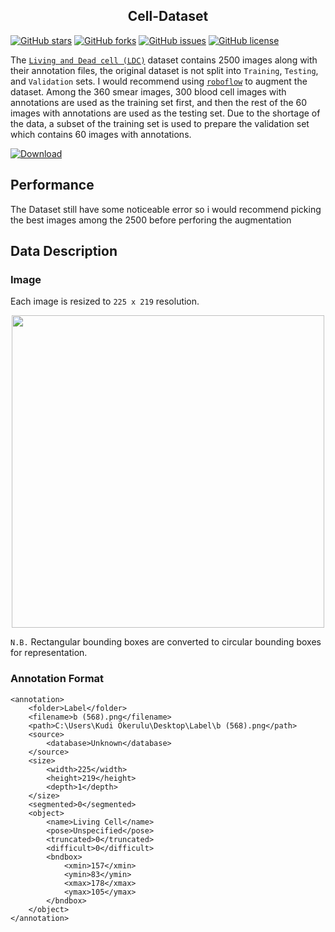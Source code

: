 <h2 align="center">Cell-Dataset</h2>

[![GitHub stars](https://img.shields.io/github/stars/maxKudi/Cell-Dataset)](https://github.com/maxKudi/Cell-Dataset/stargazers)
[![GitHub forks](https://img.shields.io/github/forks/maxKudi/Cell-Dataset)](https://github.com/maxKudi/Cell-Dataset/network)
[![GitHub issues](https://img.shields.io/github/issues/maxKudi/Cell-Dataset)](https://github.com/maxKudi/Cell-Dataset/issues)
[![GitHub license](https://img.shields.io/github/license/maxKudi/Cell-Dataset)](https://github.com/maxKudi/Cell-Dataset/blob/master/LICENSE)

The [```Living and Dead cell (LDC)```](https://github.com/maxKudi/Cell-Dataset/) dataset contains 2500 images along with their annotation files, the original dataset is not   split into ```Training```, ```Testing```, and ```Validation``` sets. I would recommend using [```roboflow```](roboflow.com) to augment the dataset. Among the 360 smear images, 300 blood cell images with annotations are used as the training set first, and then the rest of the 60 images with annotations are used as the testing set. Due to the shortage of the data, a subset of the training set is used to prepare the validation set which contains 60 images with annotations.

[![Download](https://img.shields.io/badge/download-dataset-f20a0a.svg?longCache=true&style=flat)](https://github.com/maxKudi/Cell-Dataset/archive/master.zip)

## Performance 
The Dataset still have some noticeable error so i would recommend picking the best images among the 2500 before perforing the augmentation 

## Data Description

### Image 
Each image is resized to ```225 x 219``` resolution. 
<p align="center">
  <img src="https://user-images.githubusercontent.com/22647359/127229072-5d6a41c8-7f9f-4e35-abc9-0460a37c9b64.png" width="500">
</p>

`N.B.` Rectangular bounding boxes are converted to circular bounding boxes for representation.

### Annotation Format

```
<annotation>
	<folder>Label</folder>
	<filename>b (568).png</filename>
	<path>C:\Users\Kudi Okerulu\Desktop\Label\b (568).png</path>
	<source>
		<database>Unknown</database>
	</source>
	<size>
		<width>225</width>
		<height>219</height>
		<depth>1</depth>
	</size>
	<segmented>0</segmented>
	<object>
		<name>Living Cell</name>
		<pose>Unspecified</pose>
		<truncated>0</truncated>
		<difficult>0</difficult>
		<bndbox>
			<xmin>157</xmin>
			<ymin>83</ymin>
			<xmax>178</xmax>
			<ymax>105</ymax>
		</bndbox>
	</object>
</annotation>

```

[1]: http://ietdl.org/t/kmgztb

